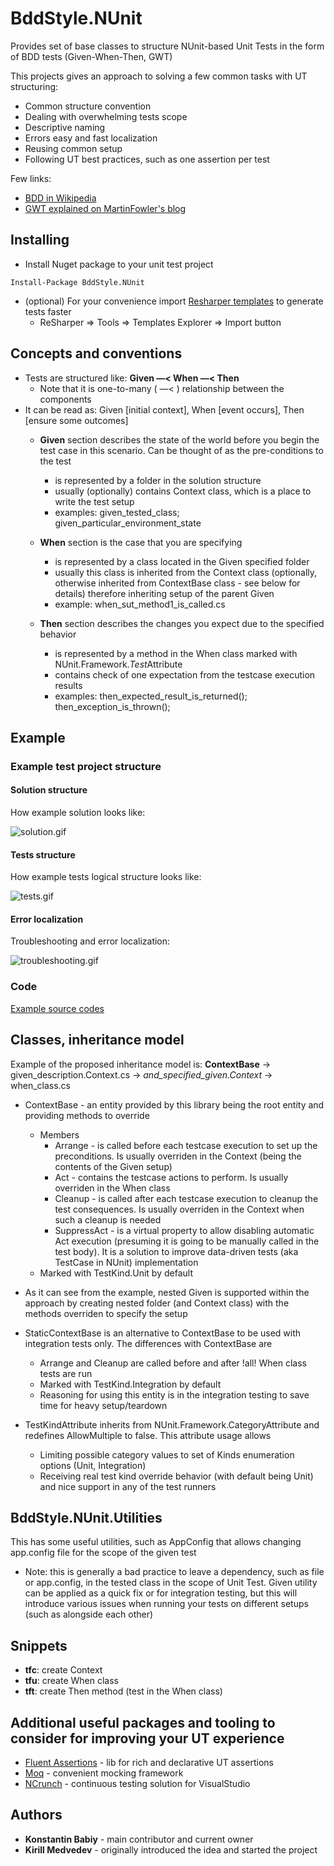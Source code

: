 ﻿
# BddStyle.NUnit

Provides set of base classes to structure NUnit-based Unit Tests in the form of BDD tests (Given-When-Then, GWT)

This projects gives an approach to solving a few common tasks with UT structuring:

- Common structure convention
- Dealing with overwhelming tests scope
- Descriptive naming
- Errors easy and fast localization
- Reusing common setup
- Following UT best practices, such as one assertion per test

Few links:

- [BDD in Wikipedia](https://en.wikipedia.org/wiki/Behavior-driven_development)
- [GWT explained on MartinFowler's blog](http://martinfowler.com/bliki/GivenWhenThen.html)


## Installing

- Install Nuget package to your unit test project

```
Install-Package BddStyle.NUnit
```

- (optional) For your convenience import [Resharper templates](BddStyle.NUnit/snippets/TestFramework_ResharperTemplates.DotSettings) to generate tests faster
	- ReSharper => Tools => Templates Explorer => Import button

## Concepts and conventions

- Tests are structured like: **Given —< When —< Then**
	- Note that it is one-to-many ( —< ) relationship between the components
- It can be read as: Given [initial context], When [event occurs], Then [ensure some outcomes] 
	- **Given** section describes the state of the world before you begin the test case in this scenario. 
	Can be thought of as the pre-conditions to the test
		- is represented by a folder in the solution structure
		- usually (optionally) contains Context class, which is a place to write the test setup
		- examples: given\_tested\_class; given\_particular\_environment\_state

	- **When** section is the case that you are specifying
		- is represented by a class located in the Given specified folder
		- usually this class is inherited from the Context class (optionally, otherwise inherited from ContextBase class - see below for details) 
		therefore inheriting setup of the parent Given
		- example: when\_sut\_method1\_is\_called.cs

	- **Then** section describes the changes you expect due to the specified behavior
		- is represented by a method in the When class marked with NUnit.Framework.*Test*Attribute
		- contains check of one expectation from the testcase execution results
		- examples: then\_expected\_result\_is\_returned(); then\_exception\_is\_thrown();

## Example

### Example test project structure

#### Solution structure

How example solution looks like:

![solution.gif](BddStyle.NUnit/docs/solution.gif "How example solution looks like")

#### Tests structure

How example tests logical structure looks like:

![tests.gif](BddStyle.NUnit/docs/tests.gif "How example tests logical structure looks like")

#### Error localization

Troubleshooting and error localization:

![troubleshooting.gif](BddStyle.NUnit/docs/troubleshooting.gif "Troubleshooting and error localization")

### Code

[Example source codes](BddStyle.NUnit.Test/given_phone_created)

## Classes, inheritance model

Example of the proposed inheritance model is: **ContextBase** -> given\_description.Context.cs -> *and\_specified\_given.Context* -> when\_class.cs

- ContextBase - an entity provided by this library being the root entity and providing methods to override
	- Members
		- Arrange - is called before each testcase execution to set up the preconditions. 
		Is usually overriden in the Context (being the contents of the Given setup)
		- Act - contains the testcase actions to perform. 
		Is usually overriden in the When class
		- Cleanup - is called after each testcase execution to cleanup the test consequences. 
		Is usually overriden in the Context when such a cleanup is needed
		- SuppressAct - is a virtual property to allow disabling automatic Act execution (presuming it is going to be manually called in the test body). 
		It is a solution to improve data-driven tests (aka TestCase in NUnit) implementation
	- Marked with TestKind.Unit by default

- As it can see from the example, nested Given is supported within the approach by creating nested folder (and Context class) 
with the methods overriden to specify the setup

- StaticContextBase is an alternative to ContextBase to be used with integration tests only. The differences with ContextBase are
	- Arrange and Cleanup are called before and after !all! When class tests are run
	- Marked with TestKind.Integration by default
	- Reasoning for using this entity is in the integration testing to save time for heavy setup/teardown

- TestKindAttribute inherits from NUnit.Framework.CategoryAttribute and redefines AllowMultiple to false. This attribute usage allows
	- Limiting possible category values to set of Kinds enumeration options (Unit, Integration)
	- Receiving real test kind override behavior (with default being Unit) and nice support in any of the test runners

## BddStyle.NUnit.Utilities

This has some useful utilities, such as AppConfig that allows changing app.config file for the scope of the given test

- Note: this is generally a bad practice to leave a dependency, such as file or app.config, in the tested class in the scope of Unit Test.
Given utility can be applied as a quick fix or for integration testing, but this will introduce various issues
when running your tests on different setups (such as alongside each other)

## Snippets

- **tfc**: create Context
- **tfu**: create When class
- **tft**: create Then method (test in the When class)

## Additional useful packages and tooling to consider for improving your UT experience

- [Fluent Assertions](http://www.fluentassertions.com/) - lib for rich and declarative UT assertions
- [Moq](https://github.com/Moq/moq4/wiki/Quickstart) - convenient mocking framework
- [NCrunch](http://www.ncrunch.net/) - continuous testing solution for VisualStudio

## Authors

- **Konstantin Babiy** - main contributor and current  owner
- **Kirill Medvedev** - originally introduced the idea and started the project